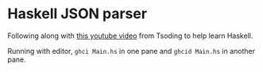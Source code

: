 # Haskell JSON parser

Following along with [this youtube video](https://www.youtube.com/watch?v=N9RUqGYuGfw) from Tsoding to help learn Haskell.

Running with editor, `ghci Main.hs` in one pane and `ghcid Main.hs` in another pane. 
